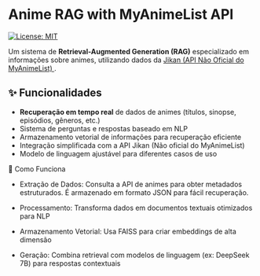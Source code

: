 # Anime RAG with MyAnimeList API

[![License: MIT](https://img.shields.io/badge/License-MIT-yellow.svg)](https://opensource.org/licenses/MIT)

Um sistema de **Retrieval-Augmented Generation (RAG)** especializado em informações sobre animes, utilizando dados da [Jikan (API Não Oficial do MyAnimeList) ](https://api.jikan.moe/v4/anime). 

## ✨ Funcionalidades

- **Recuperação em tempo real** de dados de animes (títulos, sinopse, episódios, gêneros, etc.)
- Sistema de perguntas e respostas baseado em NLP
- Armazenamento vetorial de informações para recuperação eficiente
- Integração simplificada com a API Jikan (Não oficial do MyAnimeList)
- Modelo de linguagem ajustável para diferentes casos de uso

🧠 Como Funciona

- Extração de Dados: Consulta a API de animes para obter metadados estruturados. É armazenado em formato JSON para fácil recuperação.

- Processamento: Transforma dados em documentos textuais otimizados para NLP

- Armazenamento Vetorial: Usa FAISS para criar embeddings de alta dimensão

- Geração: Combina retrieval com modelos de linguagem (ex: DeepSeek 7B) para respostas contextuais

